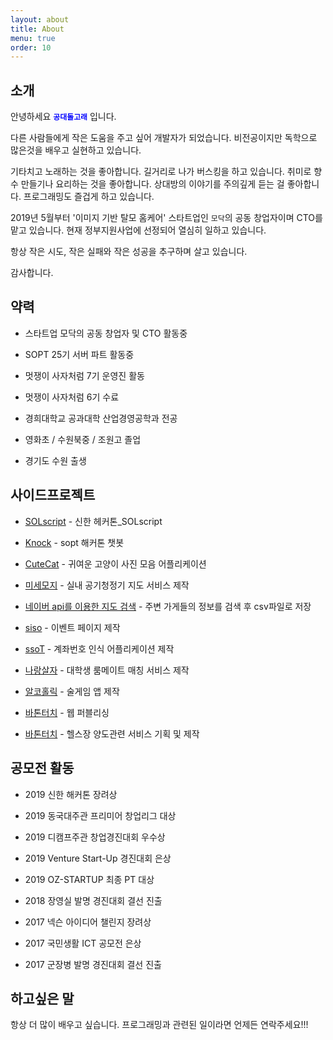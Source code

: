 ```yaml
---
layout: about
title: About
menu: true
order: 10
---
```


## 소개

안녕하세요 <span style="color:blue">**`공대돌고래`**</span> 입니다. 

다른 사람들에게 작은 도움을 주고 싶어 개발자가 되었습니다. 비전공이지만 독학으로 많은것을 배우고 실현하고 있습니다.

기타치고 노래하는 것을 좋아합니다. 길거리로 나가 버스킹을 하고 있습니다. 취미로 향수 만들기나 요리하는 것을 좋아합니다. 상대방의 이야기를 주의깊게 듣는 걸 좋아합니다. 프로그래밍도 즐겁게 하고 있습니다. 

2019년 5월부터 '이미지 기반 탈모 홈케어' 스타트업인 ``모닥``의 공동 창업자이며 CTO를 맡고 있습니다. 현재 정부지원사업에 선정되어 열심히 일하고 있습니다.

항상 작은 시도, 작은 실패와 작은 성공을 추구하며 살고 있습니다.

감사합니다.

## 약력

- 스타트업 모닥의 공동 창업자 및 CTO 활동중

- SOPT 25기 서버 파트 활동중 

- 멋쟁이 사자처럼 7기 운영진 활동

- 멋쟁이 사자처럼 6기 수료

- 경희대학교 공과대학 산업경영공학과 전공

- 영화초 / 수원북중 / 조원고 졸업

- 경기도 수원 출생

## 사이드프로젝트

- [SOLscript](https://github.com/SOLscript) - 신한 헤커톤_SOLscript 

- [Knock](https://github.com/sopkathon/server) - sopt 해커톤 챗봇

- [CuteCat](https://github.com/donghunee/cute_cat/) - 귀여운 고양이 사진 모음 어플리케이션

- [미세모지](https://misemozi.me) - 실내 공기청정기 지도 서비스 제작

- [네이버 api를 이용한 지도 검색](https://github.com/donghunee/naver_map_data) - 주변 가게들의 정보를 검색 후 csv파일로 저장

- [siso](http://www.siso.or.kr) - 이벤트 페이지 제작

- [ssoT](https://play.google.com/store/apps/details?id=menu.techdown.org.taltal) - 계좌번호 인식 어플리케이션 제작

- [나랑살자](https://github.com/DONGhunee/roomate) - 대학생 룸메이트 매칭 서비스 제작

- [알코홀릭](https://play.google.com/store/apps/details?id=com.baton.lee.alcoholic) - 술게임 앱 제작

- [바톤터치](https://warm-eyrie-25829.herokuapp.com/) - 웹 퍼블리싱

- [바톤터치](https://giging.tistory.com/5?category=323741) - 헬스장 양도관련 서비스 기획 및 제작

## 공모전 활동

- 2019 신한 해커톤 장려상

- 2019 동국대주관 프리미어 창업리그 대상

- 2019 디캠프주관 창업경진대회 우수상

- 2019 Venture Start-Up 경진대회 은상

- 2019 OZ-STARTUP 최종 PT 대상

- 2018 장영실 발명 경진대회 결선 진출

- 2017 넥슨 아이디어 챌린지 장려상

- 2017 국민생활 ICT 공모전 은상

- 2017 군장병 발명 경진대회 결선 진출

## 하고싶은 말

항상 더 많이 배우고 싶습니다. 프로그래밍과 관련된 일이라면 언제든 연락주세요!!!
